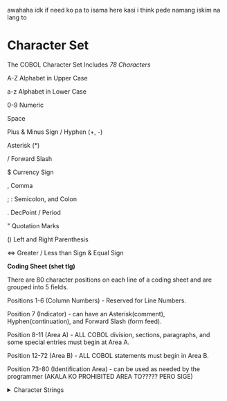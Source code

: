 awahaha idk if need ko pa to isama here kasi i think pede namang iskim na lang to

# Character Set

The COBOL Character Set Includes _78 Characters_

A-Z Alphabet in Upper Case

a-z Alphabet in Lower Case

0-9 Numeric

Space

Plus & Minus Sign / Hyphen (+, -)
 
Asterisk (*)

/ Forward Slash

$ Currency Sign

, Comma

; : Semicolon, and Colon

. DecPoint / Period

" Quotation Marks

() Left and Right Parenthesis

<=> Greater / Less than Sign & Equal Sign

**Coding Sheet (shet tlg)**

There are 80 character positions on each line of a coding sheet and are grouped into
5 fields.

Positions 1-6 (Column Numbers) - Reserved for Line Numbers.

Position 7 (Indicator) - can have an Asterisk(comment), Hyphen(continuation), and Forward Slash (form feed).

Position 8-11 (Area A) - ALL COBOL division, sections, paragraphs, and some special entries
must begin at Area A.

Position 12-72 (Area B) - ALL COBOL statements must begin in Area B.

Position 73-80 (Identification Area) - can be used as needed by the programmer (AKALA KO PROHIBITED AREA TO????? PERO SIGE)

<details> 
<summary> Character Strings </summary>

**Character Strings** are formed by Combining Individual Characters. It can be a Comment, Literal, or COBOL word.

They must end with separators. Frequently used separators are Space, Comma, Period, Apostrophe, Left/Right Parenthesis, and Quotation Mark.

**Comment** - a character string that does not affect the execution of a program. Can be a comment line (can be written in any column) or comment entry (included in the optional paragraphs of an identification division)

**Literal** - a constant that is directly hard-coded in a program. Example is "Hello World". 2 Types of Literals are _Alphanumeric_ (literals that are enclosed in a pair of apostrophe / quotation marks) and _Numeric_ (combination of digits from 0 - 9, +, -, and decpoint in which the sign cannot be in the rightmost character and decpoint should NOT appear at the end.)

**COBOL Word** - a character string that can be a RESERVED word or a USER-DEFINED word that has a length of up to 30 Characters.

User-Defined - these are words that are used for naming files, data, records, paragraph names, and sections. You cannot use COBOL reserved words while you can use alphabets, digits, and hyphens when making user-defined words.

Reserved Words - words that are predefined in COBOL. There are 3 diff types of reserved words. 

Keywords - ADD, ACCEPT, MOVE, etc.

Special Characters - +, -, *, <, <=, etc

Figurative Constants - constant values like ZERO, SPACES, etc.

<details>
 <summary> Figurative Constants & Description </summary>

 1. HIGH-VALUES - one or more charac which will be at the highest position in DESCENDING Order.
 2. LOW-VALUES - one or more charac have zeros in binary representation.
 3. ZERO/ZEROES - one or more zero depending on the size of the variable.
 4. SPACES - one or more spaces.
 5. QUOTES - single or double quotes. (' ', " ")
 6. ALL literal - fills the data-item with Literal.
    
</details>
</details>
